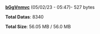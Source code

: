 [**bGgVnmvc**](/data/bGgVnmvc.txt) (05/02/23 - 05:47)- 527 bytes

**Total Datas**: 8340

**Total Size**: 56.05 MB / 56.0 MB